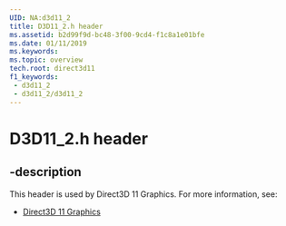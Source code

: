 ```yaml
---
UID: NA:d3d11_2
title: D3D11_2.h header
ms.assetid: b2d99f9d-bc48-3f00-9cd4-f1c8a1e01bfe
ms.date: 01/11/2019
ms.keywords: 
ms.topic: overview
tech.root: direct3d11
f1_keywords:
 - d3d11_2
 - d3d11_2/d3d11_2
---
```


# D3D11_2.h header


## -description

This header is used by Direct3D 11 Graphics. For more information, see:

- [Direct3D 11 Graphics](../_direct3d11/index.md)


